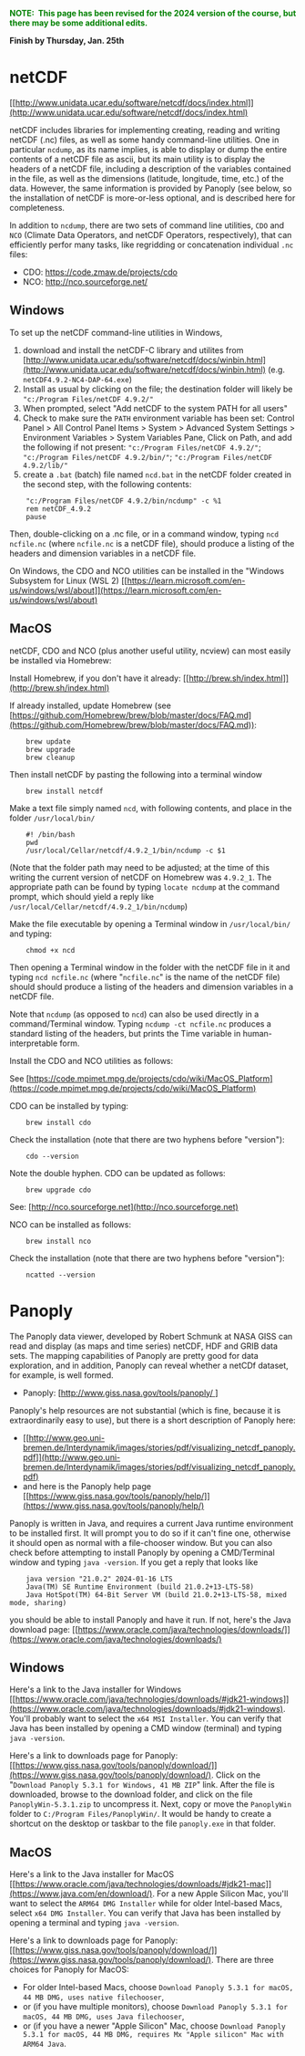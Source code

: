 <span style="color: green;">**NOTE:&nbsp; This page has been revised for the 2024 version of the course, but there may be some additional edits.** &nbsp; <br>

**Finish by Thursday, Jan. 25th**

# netCDF # 

[[http://www.unidata.ucar.edu/software/netcdf/docs/index.html]](http://www.unidata.ucar.edu/software/netcdf/docs/index.html)

netCDF includes libraries for implementing creating, reading and writing netCDF (.nc) files, as well as some handy command-line utilities.  One in particular `ncdump`, as its name implies, is able to display or dump the entire contents of a netCDF file as ascii, but its main utility is to display the headers of a netCDF file, including a description of the variables contained in the file, as well as the dimensions (latitude, longitude, time, etc.) of the data.  However, the same information is provided by Panoply (see below, so the installation of netCDF is more-or-less optional, and is described here for completeness.

In addition to `ncdump`, there are two sets of command line utilities, `CDO` and `NCO` (Climate Data Operators, and netCDF Operators, respectively), that can efficiently perfor many tasks, like regridding or concatenation individual `.nc` files:

- CDO:  https://code.zmaw.de/projects/cdo
- NCO:  http://nco.sourceforge.net/

## Windows ##

To set up the netCDF command-line utilities in Windows, 

1. download and install the netCDF-C library and utilites from  
[http://www.unidata.ucar.edu/software/netcdf/docs/winbin.html](http://www.unidata.ucar.edu/software/netcdf/docs/winbin.html)  (e.g. `netCDF4.9.2-NC4-DAP-64.exe`) 
2. Install as usual by clicking on the file; the destination folder will likely be `"c:/Program Files/netCDF 4.9.2/"` 
3. When prompted, select "Add netCDF to the system PATH for all users" 
4. Check to make sure the `PATH` environment variable has been set:
	Control Panel > All Control Panel Items > System > Advanced System Settings > Environment Variables > System Variables Pane, Click on Path, and add the following if not present:  `"c:/Program Files/netCDF 4.9.2/"`; `"c:/Program Files/netCDF 4.9.2/bin/"`; `"c:/Program Files/netCDF 4.9.2/lib/"`
3. create a `.bat` (batch) file named `ncd.bat` in the netCDF folder created in the second step, with the following contents: 
 
```
	"c:/Program Files/netCDF 4.9.2/bin/ncdump" -c %1
	rem netCDF_4.9.2
	pause
```

Then, double-clicking on a .nc file, or in a command window, typing `ncd ncfile.nc` (where `ncfile.nc` is a netCDF file), should produce a listing of the headers and dimension variables in a netCDF file.

On Windows, the CDO and NCO utilities can be installed in the "Windows Subsystem for Linux (WSL 2) [[https://learn.microsoft.com/en-us/windows/wsl/about]](https://learn.microsoft.com/en-us/windows/wsl/about)

## MacOS ##

netCDF, CDO and NCO (plus another useful utility, ncview) can most easily be installed via Homebrew:

Install Homebrew, if you don't have it already: [[http://brew.sh/index.html]](http://brew.sh/index.html)

If already installed, update Homebrew  (see [https://github.com/Homebrew/brew/blob/master/docs/FAQ.md](https://github.com/Homebrew/brew/blob/master/docs/FAQ.md)): 

```
	brew update
	brew upgrade
	brew cleanup
```

Then install netCDF by pasting the following into a terminal window

```
	brew install netcdf	
```

Make a text file simply named `ncd`, with following contents, and place in the folder `/usr/local/bin/`

```
	#! /bin/bash
	pwd
	/usr/local/Cellar/netcdf/4.9.2_1/bin/ncdump -c $1
```

(Note that the folder path may need to be adjusted; at the time of this writing the current version of netCDF on Homebrew was `4.9.2_1`.  The appropriate path can be found by typing `locate ncdump` at the command prompt, which should yield a reply like `/usr/local/Cellar/netcdf/4.9.2_1/bin/ncdump`)

Make the file executable by opening a Terminal window in `/usr/local/bin/` and typing:

```
	chmod +x ncd
```

Then opening a Terminal window in the folder with the netCDF file in it and typing `ncd ncfile.nc` (where "`ncfile.nc`" is the name of the netCDF file) should should produce a listing of the headers and dimension variables in a netCDF file.

Note that `ncdump` (as opposed to `ncd`) can also be used directly in a command/Terminal window. Typing `ncdump -ct ncfile.nc` produces a standard listing of the headers, but prints the Time variable in human-interpretable form.

Install the CDO and NCO utilities as follows:

See [https://code.mpimet.mpg.de/projects/cdo/wiki/MacOS_Platform](https://code.mpimet.mpg.de/projects/cdo/wiki/MacOS_Platform)

CDO can be installed by typing:
	
```	
	brew install cdo
```

Check the installation (note that there are two hyphens before "version"):
```
	cdo --version
```
	
Note the double hyphen.  CDO can be updated as follows:

```
	brew upgrade cdo
```

See:  [http://nco.sourceforge.net](http://nco.sourceforge.net)

NCO can be installed as follows:

```
	brew install nco
```

Check the installation (note that there are two hyphens before "version"):

```
	ncatted --version 
```

# Panoply #

The Panoply data viewer, developed by Robert Schmunk at NASA GISS can read and display (as maps and time series) netCDF, HDF and GRIB data sets.  The mapping capabilities of Panoply are pretty good for data exploration, and in addition, Panoply can reveal whether a netCDf dataset, for example, is well formed.

- Panoply:  [[http://www.giss.nasa.gov/tools/panoply/ ]](http://www.giss.nasa.gov/tools/panoply/ )

Panoply's help resources are not substantial (which is fine, because it is extraordinarily easy to use), but there is a short description of Panoply here:

- [[http://www.geo.uni-bremen.de/Interdynamik/images/stories/pdf/visualizing_netcdf_panoply.pdf]](http://www.geo.uni-bremen.de/Interdynamik/images/stories/pdf/visualizing_netcdf_panoply.pdf)
- and here is the Panoply help page [[https://www.giss.nasa.gov/tools/panoply/help/]](https://www.giss.nasa.gov/tools/panoply/help/)

Panoply is written in Java, and requires a current Java runtime environment to be installed first. It will prompt you to do so if it can't fine one, otherwise it should open as normal with a file-chooser window. But you can also check before attempting to install Panoply by opening a CMD/Terminal window and typing `java -version`. If you get a reply that looks like

		java version "21.0.2" 2024-01-16 LTS
		Java(TM) SE Runtime Environment (build 21.0.2+13-LTS-58)
		Java HotSpot(TM) 64-Bit Server VM (build 21.0.2+13-LTS-58, mixed mode, sharing)

you should be able to install Panoply and have it run.  If not, here's the Java download page: [[https://www.oracle.com/java/technologies/downloads/]](https://www.oracle.com/java/technologies/downloads/)


## Windows ##

Here's a link to the Java installer for Windows [[https://www.oracle.com/java/technologies/downloads/#jdk21-windows]](https://www.oracle.com/java/technologies/downloads/#jdk21-windows). You'll probably want to select the `x64 MSI Installer`. You can verify that Java has been installed by opening a CMD window (terminal) and typing `java -version`.

Here's a link to downloads page for Panoply: [[https://www.giss.nasa.gov/tools/panoply/download/]](https://www.giss.nasa.gov/tools/panoply/download/). Click on the "`Download Panoply 5.3.1 for Windows, 41 MB ZIP`" link. After the file is downloaded, browse to the download folder, and click on the file `PanoplyWin-5.3.1.zip` to uncompress it. Next, copy or move the `PanoplyWin` folder to `C:/Program Files/PanoplyWin/`. It would be handy to create a shortcut on the desktop or taskbar to the file `panoply.exe` in that folder.

## MacOS ##

Here's a link to the Java installer for MacOS [[https://www.oracle.com/java/technologies/downloads/#jdk21-mac]](https://www.java.com/en/download/). For a new Apple Silicon Mac, you'll want to select the `ARM64 DMG Installer` while for older Intel-based Macs, select `x64 DMG Installer`. You can verify that Java has been installed by opening a terminal and typing `java -version`. 

Here's a link to downloads page for Panoply: [[https://www.giss.nasa.gov/tools/panoply/download/]](https://www.giss.nasa.gov/tools/panoply/download/). There are three choices for Panoply for MacOS: 

- For older Intel-based Macs, choose `Download Panoply 5.3.1 for macOS, 44 MB DMG, uses native filechooser`, 
- or (if you have multiple monitors), choose `Download Panoply 5.3.1 for macOS, 44 MB DMG, uses Java filechooser`, 
- or (if you have a newer "Apple Silicon" Mac, choose `Download Panoply 5.3.1 for macOS, 44 MB DMG, requires Mx "Apple silicon" Mac with ARM64 Java`. 



